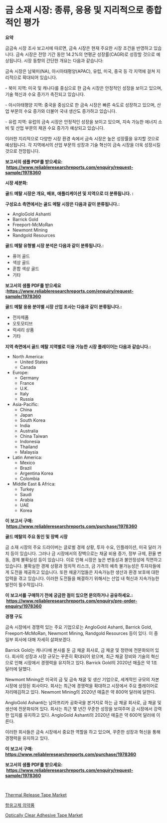 <p><h1>금 소재 시장: 종류, 응용 및 지리적으로 종합적인 평가</h1></p><p><strong>요약</strong></p>
<p><p>금금속 시장 조사 보고서에 따르면, 금속 시장은 현재 주요한 시장 조건을 반영하고 있습니다. 금속 시장은 전망 기간 동안 14.2%의 연평균 성장률(CAGR)로 성장할 것으로 예상됩니다. 시장 동향의 간단한 개요는 다음과 같습니다:</p><p>금속 시장은 남북미(NA), 아시아태평양(APAC), 유럽, 미국, 중국 등 각 지역에 걸쳐 지리적으로 확대되어 있습니다.</p><p>- 북미 지역: 미국 및 캐나다를 중심으로 한 금속 시장은 안정적인 성장을 보이고 있으며, 기술 혁신과 수요 증가가 촉진되고 있습니다.</p><p>- 아시아태평양 지역: 중국을 중심으로 한 금속 시장은 빠른 속도로 성장하고 있으며, 산업 부문의 수요 증가와 더불어 국내 생산도 증가하고 있습니다.</p><p>- 유럽 지역: 유럽의 금속 시장은 안정적인 성장을 보이고 있으며, 지속 가능한 에너지 소비 및 산업 부문의 채권 수요 증가가 예상되고 있습니다.</p><p>이러한 지리적으로 다양한 시장 환경 속에서 금속 시장은 높은 성장률을 유지할 것으로 예상됩니다. 각 지역에서의 산업 부문의 성장과 기술 혁신이 금속 시장을 더욱 성장시킬 것으로 전망됩니다.</p></p>
<p><strong>보고서의 샘플 PDF를 받으세요: &nbsp;<a href="https://www.reliableresearchreports.com/enquiry/request-sample/1978360">https://www.reliableresearchreports.com/enquiry/request-sample/1978360</a></strong></p>
<p><strong>시장 세분화:</strong></p>
<p><strong> 골드 메탈 시장은 개요, 배포, 애플리케이션 및 지역으로 더 분류됩니다. :</strong></p>
<p><strong>구성요소 측면에서는 골드 메탈 시장은 다음과 같이 분류됩니다.:</strong></p>
<p><ul><li>AngloGold Ashanti</li><li>Barrick Gold</li><li>Freeport-McMoRan</li><li>Newmont Mining</li><li>Randgold Resources</li></ul></p>
<p><strong> 골드 메탈 유형별 시장 분석은 다음과 같이 분류됩니다.:</strong></p>
<p><ul><li>퓨어 골드</li><li>색상 골드</li><li>혼합 색상 골드</li><li>기타</li></ul></p>
<p><strong>보고서의 샘플 PDF를 받으세요 :<a href="https://www.reliableresearchreports.com/enquiry/request-sample/1978360">https://www.reliableresearchreports.com/enquiry/request-sample/1978360</a></strong></p>
<p><strong> 골드 메탈 응용 분야별 시장 산업 조사는 다음과 같이 분류됩니다.:</strong></p>
<p><ul><li>전자제품</li><li>오토모티브</li><li>럭셔리 상품</li><li>기타</li></ul></p>
<p><strong>지역 측면에서 골드 메탈 지역별로 이용 가능한 시장 플레이어는 다음과 같습니다.:</strong></p>
<p><ul>
    <li>
        North America:
        <ul>
            <li>United States</li>
            <li>Canada</li>
        </ul>
    </li>
    <li>
        Europe:
        <ul>
            <li>Germany</li>
            <li>France</li>
            <li>U.K.</li>
            <li>Italy</li>
            <li>Russia</li>
        </ul>
    </li>
    <li>
        Asia-Pacific:
        <ul>
            <li>China</li>
            <li>Japan</li>
            <li>South Korea</li>
            <li>India</li>
            <li>Australia</li>
            <li>China Taiwan</li>
            <li>Indonesia</li>
            <li>Thailand</li>
            <li>Malaysia</li>
        </ul>
    </li>
    <li>
        Latin America:
        <ul>
            <li>Mexico</li>
            <li>Brazil</li>
            <li>Argentina Korea</li>
            <li>Colombia</li>
        </ul>
    </li>
    <li>
        Middle East & Africa:
        <ul>
            <li>Turkey</li>
            <li>Saudi</li>
            <li>Arabia</li>
            <li>UAE</li>
            <li>Korea</li>
        </ul>
    </li>
    </ul></p>
<p><strong>이 보고서 구매: &nbsp;<a href="https://www.reliableresearchreports.com/purchase/1978360">https://www.reliableresearchreports.com/purchase/1978360</a></strong></p>
<p><strong>골드 메탈의 주요 동인 및 장벽 시장</strong></p>
<p><p>금 소재 시장의 주요 드라이버는 글로벌 경제 상황, 투자 수요, 인플레이션, 미국 달러 가치 등이 있습니다. 그러나 금 시장에서의 장벽으로는 채굴 비용 증가, 정부 규제, 환율 변동, 경제 불확실성 등이 있습니다. 이로 인해 시장은 높은 변동성과 불안정성에 직면하고 있습니다. 불확실한 경제 상황과 정치적 리스크, 금 가격의 예측 불가능성은 투자자들에게 도전을 제공하고 있습니다. 또한 채굴기업들은 지속가능한 생산과 환경 보호에 대한 압력을 겪고 있습니다. 이러한 도전들을 해결하기 위해서는 산업 내 혁신과 지속가능한 발전이 필수적입니다.</p></p>
<p><strong>이 보고서를 구매하기 전에 궁금한 점이 있으면 문의하거나 공유하세요.: &nbsp;<a href="https://www.reliableresearchreports.com/enquiry/pre-order-enquiry/1978360">https://www.reliableresearchreports.com/enquiry/pre-order-enquiry/1978360</a></strong></p>
<p><strong>경쟁 구도</strong></p>
<p><p>금속 시장에서 경쟁력 있는 주요 기업으로는 AngloGold Ashanti, Barrick Gold, Freeport-McMoRan, Newmont Mining, Randgold Resources 등이 있다. 이 중 일부 회사에 대해 자세히 살펴보겠다.</p><p>Barrick Gold는 캐나다에 본사를 둔 금 채굴 회사로, 금 채굴 및 정련에 전문화되어 있다. 회사의 성장과 시장 규모는 꾸준히 확대되어 왔으며, 최근 채굴 장비와 기술의 혁신으로 인해 시장에서 경쟁력을 유지하고 있다. Barrick Gold의 2020년 매출은 약 1조 달러에 달했다.</p><p>Newmont Mining은 미국의 금 및 금속 채굴 및 생산 기업으로, 세계적인 규모의 자본 시장에 상장된 회사이다. 회사는 최근에 경쟁력을 확대하고 시장에서 주요 플레이어로 자리매김하고 있다. Newmont Mining의 2020년 매출은 약 800억 달러에 달한다.</p><p>AngloGold Ashanti는 남아프리카 공화국을 본거지로 하는 금 채굴 회사로, 금 채굴 및 생산에 전문화되어 있다. 회사는 최근 몇 년간 꾸준한 성장을 보여주며 금 시장에서 강력한 입지를 유지하고 있다. AngloGold Ashanti의 2020년 매출은 약 600억 달러에 이른다.</p><p>이러한 회사들은 금속 시장에서 중요한 역할을 하고 있으며, 꾸준한 성장과 혁신을 통해 경쟁력을 유지하고 있다.</p></p>
<p><strong>이 보고서 구매: &nbsp; <a href="https://www.reliableresearchreports.com/purchase/1978360">https://www.reliableresearchreports.com/purchase/1978360</a></strong></p>
<p><strong>보고서의 샘플 PDF를 받으세요: &nbsp;<a href="https://www.reliableresearchreports.com/enquiry/request-sample/1978360">https://www.reliableresearchreports.com/enquiry/request-sample/1978360</a></strong><strong></strong></p>
<p>&nbsp;</p>
<p><p><a href="https://nifty-kite-d51.notion.site/Insights-into-Thermal-Release-Tape-Market-Size-Analysing-Market-Share-Trends-and-Growth-from-2024-7cbab420e48f4df98b6b2c48e1872f0c">Thermal Release Tape Market</a></p><p><a href="https://medium.com/@gummibear5656757/%ED%95%AD%EC%9D%91%EA%B3%A0%EC%A0%9C-%EC%95%BD%EB%AC%BC-%EC%8B%9C%EC%9E%A5-%EB%B6%84%EC%84%9D-cagr-%EC%8B%9C%EC%9E%A5-%EC%84%B8%EB%B6%84%ED%99%94-%EB%B0%8F-%EA%B8%80%EB%A1%9C%EB%B2%8C-%EC%82%B0%EC%97%85-%EA%B0%9C%EC%9A%94-1d98d3265cc3">항응고제 의약품</a></p><p><a href="https://five-trouble-98a.notion.site/Optically-Clear-Adhesive-Tape-Market-Provides-Detailed-Segmentation-of-this-Market-based-on-Type-Ap-4cde7b0d993740a39405625b55ff949d">Optically Clear Adhesive Tape Market</a></p></p>